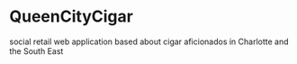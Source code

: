 # QueenCityCigar
social retail web application based about cigar aficionados in Charlotte and the South East
